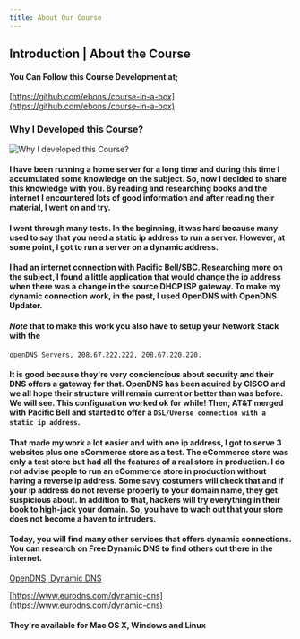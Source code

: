 ```yaml
---
title: About Our Course
---
```


## Introduction | About the Course

#### You Can Follow this Course Development at;

[https://github.com/ebonsi/course-in-a-box](https://github.com/ebonsi/course-in-a-box)

### Why I Developed this Course?

![Why I developed this Course?]({{site.baseurl}}/img/about-our-course-1280x640.png)

#### I have been running a home server for a long time and during this time I accumulated some knowledge on the subject. So, now I decided to share this knowledge with you. By reading and researching books and the internet I encountered lots of good information and after reading their material, I went on and try. ###

#### I went through many tests. In the beginning, it was hard because many used to say that you need a static ip address to run a server. However, at some point, I got to run a server on a dynamic address.

#### I had an internet connection with Pacific Bell/SBC. Researching more on the subject, I found a little application that would change the ip address when there was a change in the source DHCP ISP gateway. To make my dynamic connection work, in the past, I used OpenDNS with OpenDNS Updater.

#### ***Note*** that to make this work you also have to setup your Network Stack with the

````
openDNS Servers, 208.67.222.222, 208.67.220.220.

````

#### It is good because they're very conciencious about security and their DNS offers a gateway for that. OpenDNS has been aquired by CISCO and we all hope their structure will remain current or better than was before. We will see. This configuration worked ok for while! Then, AT&T merged with Pacific Bell and started to offer a ```DSL/Uverse connection with a static ip address```.

#### That made my work a lot easier and with one ip address, I got to serve 3 websites plus one eCommerce store as a test. The eCommerce store was only a test store but had all the features of a real store in production. I do not advise people to run an eCommerce store in production without having a reverse ip address. Some savy costumers will check that and if your ip address do not reverse properly to your domain name, they get suspicious about. In addition to that, hackers will try everything in their book to high-jack your domain. So, you have to wach out that your store does not become a haven to intruders. 

#### Today, you will find many other services that offers dynamic connections. You can research on Free Dynamic DNS to find others out there in the internet.

[OpenDNS, Dynamic DNS](https://www.opendns.com/)

[https://www.eurodns.com/dynamic-dns](https://www.eurodns.com/dynamic-dns)


#### They're available for Mac OS X, Windows and Linux


